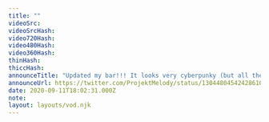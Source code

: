```yaml
---
title: ""
videoSrc: 
videoSrcHash: 
video720Hash: 
video480Hash: 
video360Hash: 
thinHash: 
thiccHash: 
announceTitle: "Updated my bar!!! It looks very cyberpunky (but all the bottles are filled with wang energy drink). *this message sponsored by wang energy drink, &quot;Taste the Wang&quot;"
announceUrl: https://twitter.com/ProjektMelody/status/1304480454242861056
date: 2020-09-11T18:02:31.000Z
note: 
layout: layouts/vod.njk
---
```

